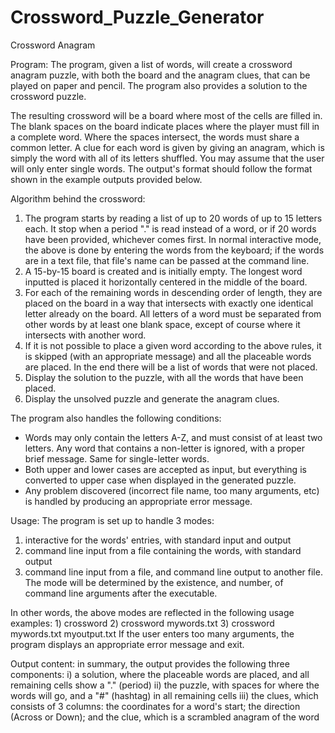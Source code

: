 # Crossword_Puzzle_Generator
Crossword Anagram

Program:
The program, given a list of words, will create a crossword anagram puzzle, with both the board and the anagram clues, that can be played on paper and pencil. The program also provides a solution to the crossword puzzle.

The resulting crossword will be a board where most of the cells are filled in. The blank spaces on the board indicate places where the player must fill in a complete word. Where the spaces intersect, the words must share a common letter. A clue for each word is given by giving an anagram, which is simply the word with all of its letters shuffled. You may assume that the user will only enter single words. The output's format should follow the format shown in the example outputs provided below.

Algorithm behind the crossword:
1. The program starts by reading a list of up to 20 words of up to 15 letters each. It stop when a period "." is read instead of a word, or if 20 words have been provided, whichever comes first. In normal interactive mode, the above is done by entering the words from the keyboard; if the words are in a text file, that file's name can be passed at the command line.
2. A 15-by-15 board is created and is initially empty. The longest word inputted is placed it horizontally centered in the middle of the board.
3. For each of the remaining words in descending order of length, they are placed on the board in a way that intersects with exactly one identical letter already on the board. All letters of a word must be separated from other words by at least one blank space, except of course where it intersects with another word.
4. If it is not possible to place a given word according to the above rules, it is skipped (with an appropriate message) and all the placeable words are placed. In the end there will be a list of words that were not placed. 
5. Display the solution to the puzzle, with all the words that have been placed.
6. Display the unsolved puzzle and generate the anagram clues.

The program also handles the following conditions:
- Words may only contain the letters A-Z, and must consist of at least two letters. Any word that contains a non-letter is ignored, with a proper brief message. Same for single-letter words.
- Both upper and lower cases are accepted as input, but everything is converted to upper case when displayed in the generated puzzle.
- Any problem discovered (incorrect file name, too many arguments, etc) is handled by producing an appropriate error message.

Usage: The program is set up to handle 3 modes:
   1) interactive for the words' entries, with standard input and output
   2) command line input from a file containing the words, with standard output
   3) command line input from a file, and command line output to another file.
The mode will be determined by the existence, and number, of command line arguments after the executable.

In other words, the above modes are reflected in the following usage examples:
          1)  crossword
          2)  crossword mywords.txt
          3)  crossword mywords.txt myoutput.txt
If the user enters too many arguments, the program displays an appropriate error message and exit.

Output content: in summary, the output provides the following three components:
   i) a solution, where the placeable words are placed, and all remaining cells show a "." (period)
   ii) the puzzle, with spaces for where the words will go, and a "#" (hashtag) in all remaining cells
   iii) the clues, which consists of 3 columns: the coordinates for a word's start; the direction (Across or Down); and the clue, which is a scrambled anagram of the word

